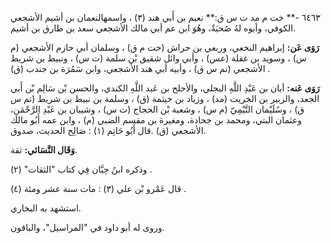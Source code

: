 ٦٤٦٣ -** خت م مد ت س ق:** نعيم بن أَبي هند (٣) ، واسمهالنعمان بن أشيم الأشجعي الكوفي، وأبوه لهُ صُحبَةٌ، وهُوَ ابن عم أبي مالك الأشجعي سعد بن طارق بن أشيم.

**رَوَى عَن:** إبراهيم النخعي، وربعي بن حراش (خت م ق) ، وسلمان أبي حازم الأشجعي (م س) ، وسويد بن غفلة (عس) ، وأبي وائل شقيق بْن سلمة (ت س) ، ونبيط بن شريط الأشجعي (تم س ق) ، وأبيه أبي هند الأشجعي، وابن سَمُرَة بن جندب (ق) .

**رَوَى عَنه:** أبان بن عَبْدِ اللَّهِ البجلي، والأحلح بن عَبد اللَّهِ الكندي، والحسن بْن سَالِم بْن أَبي الجعد، والزبير بن الخريت (مد) ، وزياد بن خيثمة (ق) ، وسلمة بن نبيط بن شريط (تم س ق) ، وسُلَيْمان التَّيْمِيّ (م س) ، وشعبة بْن الحجاج (ت س) ، وشيبان بن عَبْدِ الرَّحْمَنِ، وعثمان البتي، ومحمد بن جحادة، ومغيرة بن مقسم الضبي (م) ، وابن عمه أَبُو مالك الأشجعي (ق) .قال أَبُو حَاتِم (١) : صَالِح الحديث، صدوق.

**وَقَال النَّسَائي:** ثقة.

وذكره ابنُ حِبَّان فِي كتاب "الثقات" (٢) .

قال عَمْرو بْن علي (٣) : مات سنة عشر ومئة (٤) .

استشهد به البخاري.

وروى له أبو داود في "المراسيل"، والباقون.